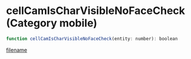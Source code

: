 # cellCamIsCharVisibleNoFaceCheck (Category mobile)

```js
function cellCamIsCharVisibleNoFaceCheck(entity: number): boolean
```

[filename](cellCamIsCharVisibleNoFaceCheck_m.md ':include')